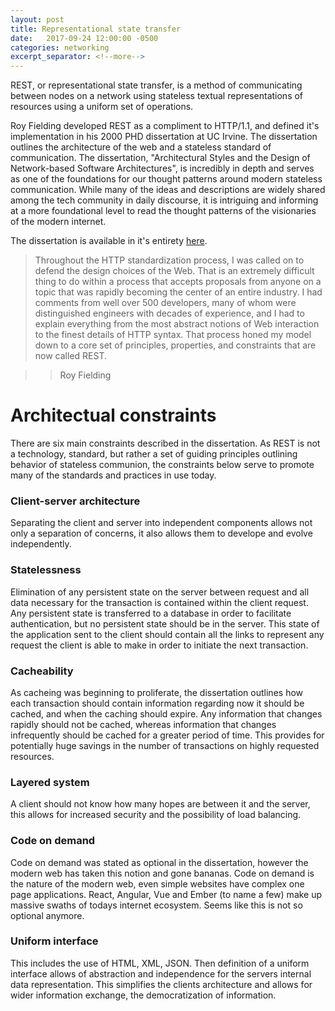 ```yaml
---
layout: post
title: Representational state transfer
date:   2017-09-24 12:00:00 -0500
categories: networking
excerpt_separator: <!--more-->
---
```


REST, or representational state transfer, is a method of communicating between nodes on a network using stateless textual representations of resources using a uniform set of operations.

<!--more-->

Roy Fielding developed REST as a compliment to HTTP/1.1, and defined it's implementation in his 2000 PHD dissertation at UC Irvine. The dissertation outlines the architecture of the web and a stateless standard of communication.  The dissertation, "Architectural Styles and the Design of Network-based Software Architectures", is incredibly in depth and serves as one of the foundations for our thought patterns around modern stateless communication. While many of the ideas and descriptions are widely shared among the tech community in daily discourse, it is intriguing and informing at a more foundational level to read the thought patterns of the visionaries of the modern internet.

The dissertation is available in it's entirety [here][ucpaper].


>  Throughout the HTTP standardization process, I was called on to defend the design choices of the Web. That is an extremely difficult thing to do within a process that accepts proposals from anyone on a topic that was rapidly becoming the center of an entire industry. I had comments from well over 500 developers, many of whom were distinguished engineers with decades of experience, and I had to explain everything from the most abstract notions of Web interaction to the finest details of HTTP syntax. That process honed my model down to a core set of principles, properties, and constraints that are now called REST.

>>  Roy Fielding

# Architectual constraints

There are six main constraints described in the dissertation. As REST is not a technology, standard, but rather a set of guiding principles outlining behavior of stateless communion, the constraints below serve to promote many of the standards and practices in use today.

### Client-server architecture

Separating the client and server into independent components allows not only a separation of concerns, it also allows them to develope and evolve independently.

### Statelessness

Elimination of any persistent state on the server between request and all data necessary for the transaction is contained within the client request. Any persistent state is transferred to a database in order to facilitate authentication, but no persistent state should be in the server. This state of the application sent to the client should contain all the links to represent any request the client is able to make in order to initiate the next transaction.

### Cacheability

As cacheing was beginning to proliferate, the dissertation outlines how each transaction should contain information regarding now it should be cached, and when the caching should expire. Any information that changes rapidly should not be cached, whereas information that changes infrequently should be cached for a greater period of time. This provides for potentially huge savings in the number of transactions on highly requested resources.

### Layered system

A client should not know how many hopes are between it and the server, this allows for increased security and the possibility of load balancing.

### Code on demand

Code on demand was stated as optional in the dissertation, however the modern web has taken this notion and gone bananas.  Code on demand is the nature of the modern web, even simple websites have complex one page applications. React, Angular, Vue and Ember (to name a few) make up massive swaths of todays internet ecosystem. Seems like this is not so optional anymore.

### Uniform interface

This includes the use of HTML, XML, JSON.  Then definition of a uniform interface allows of abstraction and independence for the servers internal data representation. This simplifies the clients architecture and allows for wider information exchange, the democratization of information.

[ucpaper]:https://www.ics.uci.edu/~fielding/pubs/dissertation/fielding_dissertation.pdf
